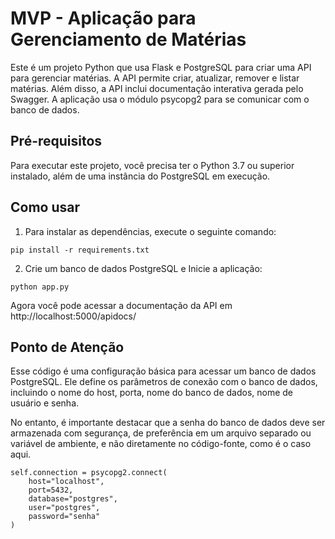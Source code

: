# MVP - Aplicação para Gerenciamento de Matérias

Este é um projeto Python que usa Flask e PostgreSQL para criar uma API para gerenciar matérias. A API permite criar, atualizar, remover e listar matérias. Além disso, a API inclui documentação interativa gerada pelo Swagger.
A aplicação usa o módulo psycopg2 para se comunicar com o banco de dados.

## Pré-requisitos

Para executar este projeto, você precisa ter o Python 3.7 ou superior instalado, além de uma instância do PostgreSQL em execução.

## Como usar

1. Para instalar as dependências, execute o seguinte comando:

```
pip install -r requirements.txt
```

2. Crie um banco de dados PostgreSQL e Inicie a aplicação:

```
python app.py
```

Agora você pode acessar a documentação da API em http://localhost:5000/apidocs/

## Ponto de Atenção

Esse código é uma configuração básica para acessar um banco de dados PostgreSQL. Ele define os parâmetros de conexão com o banco de dados, incluindo o nome do host, porta, nome do banco de dados, nome de usuário e senha.

No entanto, é importante destacar que a senha do banco de dados deve ser armazenada com segurança, de preferência em um arquivo separado ou variável de ambiente, e não diretamente no código-fonte, como é o caso aqui.

```
self.connection = psycopg2.connect(
    host="localhost",
    port=5432,
    database="postgres",
    user="postgres",
    password="senha"
)
```

